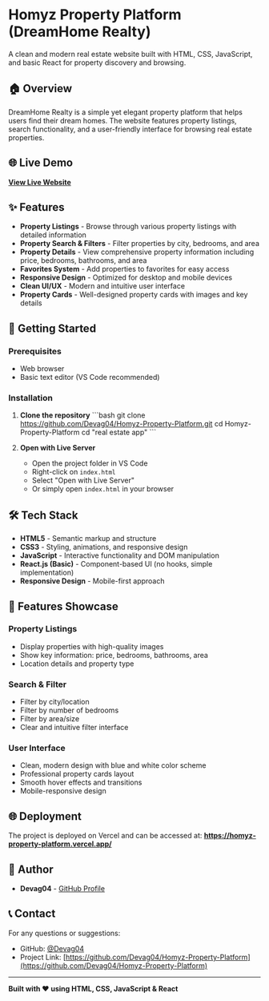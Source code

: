 # Homyz Property Platform (DreamHome Realty)

A clean and modern real estate website built with HTML, CSS, JavaScript, and basic React for property discovery and browsing.

## 🏠 Overview

DreamHome Realty is a simple yet elegant property platform that helps users find their dream homes. The website features property listings, search functionality, and a user-friendly interface for browsing real estate properties.

## 🌐 Live Demo

**[View Live Website](https://homyz-property-platform.vercel.app/)**

## ✨ Features

- **Property Listings** - Browse through various property listings with detailed information
- **Property Search & Filters** - Filter properties by city, bedrooms, and area
- **Property Details** - View comprehensive property information including price, bedrooms, bathrooms, and area
- **Favorites System** - Add properties to favorites for easy access
- **Responsive Design** - Optimized for desktop and mobile devices
- **Clean UI/UX** - Modern and intuitive user interface
- **Property Cards** - Well-designed property cards with images and key details

## 🚀 Getting Started

### Prerequisites

- Web browser
- Basic text editor (VS Code recommended)

### Installation

1. **Clone the repository**
   \`\`\`bash
   git clone https://github.com/Devag04/Homyz-Property-Platform.git
   cd Homyz-Property-Platform
   cd "real estate app"
   \`\`\`

2. **Open with Live Server**
   - Open the project folder in VS Code
   - Right-click on `index.html`
   - Select "Open with Live Server"
   - Or simply open `index.html` in your browser

## 🛠️ Tech Stack

- **HTML5** - Semantic markup and structure
- **CSS3** - Styling, animations, and responsive design
- **JavaScript** - Interactive functionality and DOM manipulation
- **React.js (Basic)** - Component-based UI (no hooks, simple implementation)
- **Responsive Design** - Mobile-first approach


## 🎨 Features Showcase

### Property Listings
- Display properties with high-quality images
- Show key information: price, bedrooms, bathrooms, area
- Location details and property type

### Search & Filter
- Filter by city/location
- Filter by number of bedrooms
- Filter by area/size
- Clear and intuitive filter interface

### User Interface
- Clean, modern design with blue and white color scheme
- Professional property cards layout
- Smooth hover effects and transitions
- Mobile-responsive design

## 🌐 Deployment

The project is deployed on Vercel and can be accessed at:
**https://homyz-property-platform.vercel.app/**



## 👥 Author

- **Devag04** - [GitHub Profile](https://github.com/Devag04)


## 📞 Contact

For any questions or suggestions:
- GitHub: [@Devag04](https://github.com/Devag04)
- Project Link: [https://github.com/Devag04/Homyz-Property-Platform](https://github.com/Devag04/Homyz-Property-Platform)

---

**Built with ❤️ using HTML, CSS, JavaScript & React**
